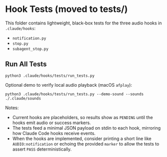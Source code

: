 # Hook Tests (moved to tests/)

This folder contains lightweight, black-box tests for the three audio hooks in `.claude/hooks`:

- `notification.py`
- `stop.py`
- `subagent_stop.py`

## Run All Tests

```
python3 .claude/hooks/tests/run_tests.py
```

Optional demo to verify local audio playback (macOS `afplay`):

```
python3 .claude/hooks/tests/run_tests.py --demo-sound --sounds ./.claude/sounds
```

Notes:
- Current hooks are placeholders, so results show as `PENDING` until the hooks emit audio or success markers.
- The tests feed a minimal JSON payload on stdin to each hook, mirroring how Claude Code hooks receive events.
- When the hooks are implemented, consider printing a short line like `AUDIO:notification` or echoing the provided `marker` to allow the tests to assert `PASS` deterministically.
